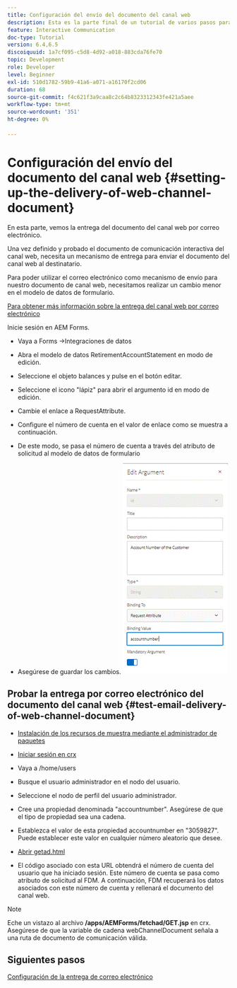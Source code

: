 ```yaml
---
title: Configuración del envío del documento del canal web
description: Esta es la parte final de un tutorial de varios pasos para crear el primer documento de comunicaciones interactivas. En esta parte, vemos la entrega del documento del canal web por correo electrónico.
feature: Interactive Communication
doc-type: Tutorial
version: 6.4,6.5
discoiquuid: 1a7cf095-c5d8-4d92-a018-883cda76fe70
topic: Development
role: Developer
level: Beginner
exl-id: 510d1782-59b9-41a6-a071-a16170f2cd06
duration: 68
source-git-commit: f4c621f3a9caa8c2c64b8323312343fe421a5aee
workflow-type: tm+mt
source-wordcount: '351'
ht-degree: 0%

---
```


# Configuración del envío del documento del canal web {#setting-up-the-delivery-of-web-channel-document}


En esta parte, vemos la entrega del documento del canal web por correo electrónico.

Una vez definido y probado el documento de comunicación interactiva del canal web, necesita un mecanismo de entrega para enviar el documento del canal web al destinatario.

Para poder utilizar el correo electrónico como mecanismo de envío para nuestro documento de canal web, necesitamos realizar un cambio menor en el modelo de datos de formulario.

[Para obtener más información sobre la entrega del canal web por correo electrónico](/help/forms/interactive-communications/delivery-of-web-channel-document-tutorial-use.md)

Inicie sesión en AEM Forms.

* Vaya a Forms ->Integraciones de datos

* Abra el modelo de datos RetirementAccountStatement en modo de edición.

* Seleccione el objeto balances y pulse en el botón editar.

* Seleccione el icono &quot;lápiz&quot; para abrir el argumento id en modo de edición.

* Cambie el enlace a RequestAttribute.

* Configure el número de cuenta en el valor de enlace como se muestra a continuación.

* De este modo, se pasa el número de cuenta a través del atributo de solicitud al modelo de datos de formulario

* Asegúrese de guardar los cambios.
  ![fdm](assets/requestattribute.gif)

## Probar la entrega por correo electrónico del documento del canal web {#test-email-delivery-of-web-channel-document}

* [Instalación de los recursos de muestra mediante el administrador de paquetes](assets/webchanneldelivery.zip)
* [Iniciar sesión en crx](http://localhost:4502/crx/de/index.jsp#)

* Vaya a /home/users

* Busque el usuario administrador en el nodo del usuario.

* Seleccione el nodo de perfil del usuario administrador.

* Cree una propiedad denominada &quot;accountnumber&quot;. Asegúrese de que el tipo de propiedad sea una cadena.

* Establezca el valor de esta propiedad accountnumber en &quot;3059827&quot;. Puede establecer este valor en cualquier número aleatorio que desee.

* [Abrir getad.html](http://localhost:4502/content/getad.html)

* El código asociado con esta URL obtendrá el número de cuenta del usuario que ha iniciado sesión. Este número de cuenta se pasa como atributo de solicitud al FDM. A continuación, FDM recuperará los datos asociados con este número de cuenta y rellenará el documento del canal web.

>[!NOTE]
>
>Eche un vistazo al archivo **/apps/AEMForms/fetchad/GET.jsp** en crx. Asegúrese de que la variable de cadena webChannelDocument señala a una ruta de documento de comunicación válida.

## Siguientes pasos

[Configuración de la entrega de correo electrónico](../interactive-communications/delivery-of-web-channel-document-tutorial-use.md)